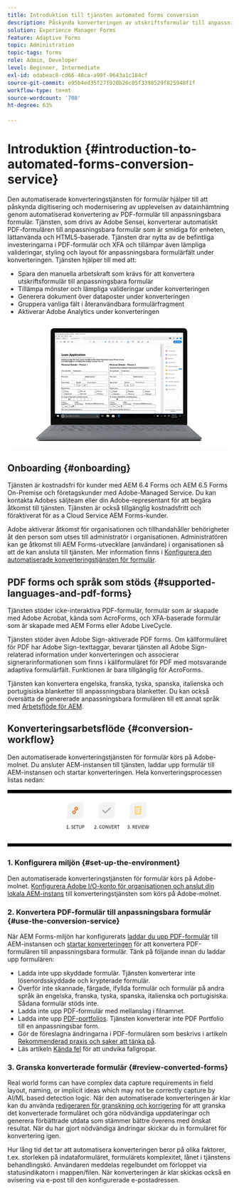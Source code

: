 ```yaml
---
title: Introduktion till tjänsten automated forms conversion
description: Påskynda konverteringen av utskriftsformulär till anpassningsbara formulär
solution: Experience Manager Forms
feature: Adaptive Forms
topic: Administration
topic-tags: forms
role: Admin, Developer
level: Beginner, Intermediate
exl-id: edabeac8-cd66-48ca-a99f-9643a1c184cf
source-git-commit: e95b4ed35f27f920b26c05f3398529f825948f1f
workflow-type: tm+mt
source-wordcount: '708'
ht-degree: 63%

---
```


# Introduktion {#introduction-to-automated-forms-conversion-service}

Den automatiserade konverteringstjänsten för formulär hjälper till att påskynda digitisering och modernisering av upplevelsen av datainhämtning genom automatiserad konvertering av PDF-formulär till anpassningsbara formulär. Tjänsten, som drivs av Adobe Sensei, konverterar automatiskt PDF-formulären till anpassningsbara formulär som är smidiga för enheten, lättanvända och HTML5-baserade. Tjänsten drar nytta av de befintliga investeringarna i PDF-formulär och XFA och tillämpar även lämpliga valideringar, styling och layout för anpassningsbara formulärfält under konverteringen. Tjänsten hjälper till med att:

* Spara den manuella arbetskraft som krävs för att konvertera utskriftsformulär till anpassningsbara formulär
* Tillämpa mönster och lämpliga valideringar under konverteringen
* Generera dokument över dataposter under konverteringen
* Gruppera vanliga fält i återanvändbara formulärfragment
* Aktiverar Adobe Analytics under konverteringen

![Det är enkelt. Du ger oss källformulären och överlåter allt till oss. Vi erbjuder vackra, anpassningsbara formulär. Du kan alltid finslipa resultatet. ](assets/pdf-to-adaptive-form-gitx50.gif)

## Onboarding {#onboarding}

Tjänsten är kostnadsfri för kunder med AEM 6.4 Forms och AEM 6.5 Forms On-Premise och företagskunder med Adobe-Managed Service. Du kan kontakta Adobes säljteam eller din Adobe-representant för att begära åtkomst till tjänsten. Tjänsten är också tillgänglig kostnadsfritt och föraktiverat för as a Cloud Service AEM Forms-kunder.

Adobe aktiverar åtkomst för organisationen och tillhandahåller behörigheter åt den person som utses till administratör i organisationen. Administratören kan ge åtkomst till AEM Forms-utvecklare (användare) i organisationen så att de kan ansluta till tjänsten. Mer information finns i [Konfigurera den automatiserade konverteringstjänsten för formulär](configure-service.md).

## PDF forms och språk som stöds {#supported-languages-and-pdf-forms}

Tjänsten stöder icke-interaktiva PDF-formulär, formulär som är skapade med Adobe Acrobat, kända som AcroForms, och XFA-baserade formulär som är skapade med AEM Forms eller Adobe LiveCycle.

Tjänsten stöder även Adobe Sign-aktiverade PDF forms. Om källformuläret för PDF har Adobe Sign-texttaggar, bevarar tjänsten all Adobe Sign-relaterad information under konverteringen och associerar signerarinformationen som finns i källformuläret för PDF med motsvarande adaptiva formulärfält. Funktionen är bara tillgänglig för AcroForms.

Tjänsten kan konvertera engelska, franska, tyska, spanska, italienska och portugisiska blanketter till anpassningsbara blanketter. Du kan också översätta de genererade anpassningsbara formulären till ett annat språk med [Arbetsflöde för AEM](https://helpx.adobe.com/experience-manager/6-5/forms/using/using-aem-translation-workflow-to-localize-adaptive-forms.html).

## Konverteringsarbetsflöde  {#conversion-workflow}

Den automatiserade konverteringstjänsten för formulär körs på Adobe-molnet. Du ansluter AEM-instansen till tjänsten, laddar upp formulär till AEM-instansen och startar konverteringen. Hela konverteringsprocessen listas nedan:

![Arbetsflöde](assets/conversion-workflow.png)

### 1. Konfigurera miljön {#set-up-the-environment}

Den automatiserade konverteringstjänsten för formulär körs på Adobe-molnet. [Konfigurera Adobe I/O-konto för organisationen och anslut din lokala AEM-instans](configure-service.md) till konverteringstjänsten som körs på Adobe-molnet.

### 2. Konvertera PDF-formulär till anpassningsbara formulär {#use-the-conversion-service}

När AEM Forms-miljön har konfigurerats [laddar du upp PDF-formulär](convert-existing-forms-to-adaptive-forms.md) till AEM-instansen och [startar konverteringen](convert-existing-forms-to-adaptive-forms.md#run-the-conversion) för att konvertera PDF-formulären till anpassningsbara formulär. Tänk på följande innan du laddar upp formulären:

* Ladda inte upp skyddade formulär. Tjänsten konverterar inte lösenordsskyddade och krypterade formulär.
* Överför inte skannade, färgade, ifyllda formulär och formulär på andra språk än engelska, franska, tyska, spanska, italienska och portugisiska. Sådana formulär stöds inte.
* Ladda inte upp PDF-formulär med mellanslag i filnamnet.
* Ladda inte upp [PDF-portfolios](https://helpx.adobe.com/acrobat/using/overview-pdf-portfolios.html). Tjänsten konverterar inte PDF Portfolio till en anpassningsbar form.
* Gör de föreslagna ändringarna i PDF-formulären som beskrivs i artikeln [Rekommenderad praxis och saker att tänka på](styles-and-pattern-considerations-and-best-practices.md).
* Läs artikeln [Kända fel](known-issues.md) för att undvika fallgropar.

### 3. Granska konverterade formulär {#review-converted-forms}

Real world forms can have complex data capture requirements in field layout, naming, or implicit ideas which may not be correctly capture by AI/ML based detection logic. När den automatiserade konverteringen är klar kan du använda [redigeraren för granskning och korrigering](review-correct-ui-edited.md) för att granska det konverterade formuläret och göra nödvändiga uppdateringar och generera förbättrade utdata som stämmer bättre överens med önskat resultat. När du har gjort nödvändiga ändringar skickar du in formuläret för konvertering igen.

Hur lång tid det tar att automatisera konverteringen beror på olika faktorer, t.ex. storleken på indataformuläret, formulärets komplexitet, lånet i tjänstens behandlingskö. Användaren meddelas regelbundet om förloppet via statusindikatorn i mappen/filen. När konverteringen är klar skickas också en avisering via e-post till den konfigurerade e-postadressen.
